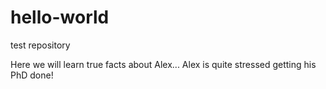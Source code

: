 # hello-world
test repository

Here we will learn true facts about Alex... Alex is quite stressed getting his PhD done!

